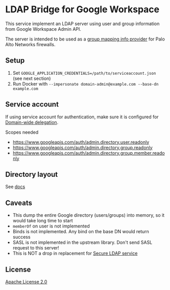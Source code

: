 # LDAP Bridge for Google Workspace

This service implement an LDAP server using user and group information from Google Workspace Admin API.

The server is intended to be used as a [group mapping info provider](https://docs.paloaltonetworks.com/pan-os/8-1/pan-os-admin/user-id/map-users-to-groups.html) for Palo Alto Networks firewalls.

## Setup

1. Set `GOOGLE_APPLICATION_CREDENTIALS=/path/to/serviceaccount.json` (see next section)
2. Run Docker with `--impersonate domain-admin@example.com --base-dn example.com`

## Service account
If using service account for authentication, make sure it is configured for [Domain-wide delegation](https://developers.google.com/admin-sdk/directory/v1/guides/delegation).

Scopes needed

- https://www.googleapis.com/auth/admin.directory.user.readonly
- https://www.googleapis.com/auth/admin.directory.group.readonly
- https://www.googleapis.com/auth/admin.directory.group.member.readonly

## Directory layout
See [docs](docs/tree.md)

## Caveats
- This dump the entire Google directory (users/groups) into memory, so it would take long time to start
- `memberOf` on user is not implemented
- Binds is not implemented. Any bind on the base DN would return success
- SASL is not implemented in the upstream library. Don't send SASL request to this server!
- This is NOT a drop in replacement for [Secure LDAP service](https://support.google.com/a/answer/9048516?hl=en)

## License

[Apache License 2.0](LICENSE)
